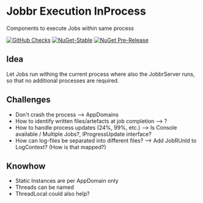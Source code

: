 # Jobbr Execution InProcess

Components to execute Jobs within same process

[![GitHub Checks](https://img.shields.io/github/check-runs/jobbrIO/jobbr/master)](https://github.com/jobbrIO/jobbr/actions/workflows/ci.yml)
[![NuGet-Stable](https://img.shields.io/nuget/v/Jobbr.Execution.InProcess?label=NuGet%20stable)](https://www.nuget.org/packages/Jobbr.Execution.InProcess)
[![NuGet Pre-Release](https://img.shields.io/nuget/vpre/Jobbr.Execution.InProcess?label=NuGet%20pre)](https://www.nuget.org/packages/Jobbr.Execution.InProcess)

## Idea

Let Jobs run withing the current process where also the JobbrServer runs, so that no additional processes are required.

## Challenges

* Don't crash the process --> AppDomains
* How to identify written files/artefacts at job completion --> ?
* How to handle process updates (24%, 99%, etc.) --> Is Console available / Multiple Jobs?, IProgressUpdate interface?
* How can log-files be separated into different files? --> Add JobRUnId to LogContext? (How is that mapped?)

## Knowhow

* Static Instances are per AppDomain only
* Threads can be named
* ThreadLocal could also help?
